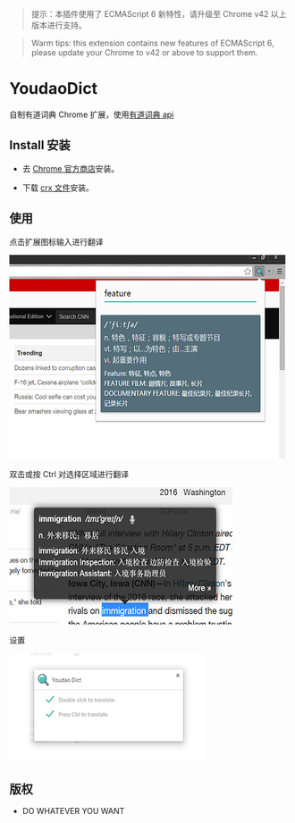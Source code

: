 > 提示：本插件使用了 ECMAScript 6 新特性，请升级至 Chrome v42 以上版本进行支持。

> Warm tips: this extension contains new features of ECMAScript 6, please update your Chrome to v42 or above to support them.

# YoudaoDict

自制有道词典 Chrome 扩展，使用[有道词典 api](http://fanyi.youdao.com/openapi)

## Install 安装

* 去 [Chrome 官方商店](https://chrome.google.com/webstore/detail/youdao-dict/geboigdomoihijcamklnhlcgnnpdgkmg)安装。

* 下载 [crx 文件](https://github.com/youngdze/YoudaoDict/blob/master/release/YoudaoDic.crx?raw=true)安装。

## 使用

点击扩展图标输入进行翻译

![YoudaoDict Screenshot](screenshot/youdaos1.png)

双击或按 Ctrl 对选择区域进行翻译

![YoudaoDict Screenshot](screenshot/youdaos2.png)

设置

![YoudaoDict Screenshot](screenshot/youdaos3.png)

## 版权

* DO WHATEVER YOU WANT
